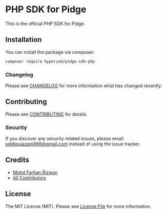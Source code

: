 # PHP SDK for Pidge

This is the official PHP SDK for Pidge.

## Installation

You can install the package via composer:

```bash
composer require hyperzod/pidge-sdk-php
```

### Changelog

Please see [CHANGELOG](CHANGELOG.md) for more information what has changed recently.

## Contributing

Please see [CONTRIBUTING](CONTRIBUTING.md) for details.

### Security

If you discover any security related issues, please email siddiquiazam966@gmail.com instead of using the issue tracker.

## Credits

- [Mohd Farhan Rizwan](https://github.com/farhanmanna)
- [All Contributors](../../contributors)

## License

The MIT License (MIT). Please see [License File](LICENSE.md) for more information.

